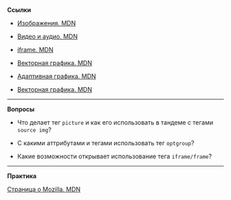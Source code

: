 **Ссылки**

-   [Изображения. MDN](https://developer.mozilla.org/ru/docs/Learn/HTML/Multimedia_and_embedding/Images_in_HTML)
    
-   [Видео и аудио. MDN](https://developer.mozilla.org/ru/docs/Learn/HTML/Multimedia_and_embedding/Video_and_audio_content)

-   [iframe. MDN](https://developer.mozilla.org/ru/docs/Learn/HTML/Multimedia_and_embedding/Other_embedding_technologies)

-   [Векторная графика. MDN](https://developer.mozilla.org/ru/docs/Learn/HTML/Multimedia_and_embedding/Adding_vector_graphics_to_the_Web)

-   [Адаптивная графика. MDN](https://developer.mozilla.org/ru/docs/Learn/HTML/Multimedia_and_embedding/Responsive_images)

-   [Векторная графика. MDN]([https://www.w3schools.com/html/html_forms.asp](https://developer.mozilla.org/ru/docs/Learn/HTML/Multimedia_and_embedding/Adding_vector_graphics_to_the_Web))

____________________________  

**Вопросы**

- Что делает тег `picture` и как его использовать в тандеме с тегами `source img`?

- С какими аттрибутами и тегами использовать тег `optgroup`?

- Какие возможности открывает использование тега `iframe/frame`?

____________________________

**Практика**

[Страница о Mozilla. MDN](https://developer.mozilla.org/ru/docs/Learn/HTML/Multimedia_and_embedding/Mozilla_splash_page)
